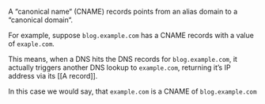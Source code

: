 A “canonical name“ (CNAME) records points from an alias domain to a “canonical domain“.

For example, suppose `blog.example.com` has a CNAME records with a value of `exaple.com`. 

This means, when a DNS hits the DNS records for `blog.example.com`, it actually triggers another DNS lookup to `example.com`, returning it’s IP address via its [[A record]].

In this case we would say, that `example.com` is a CNAME of `blog.example.com`